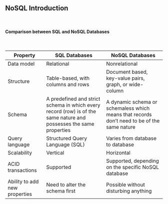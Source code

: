 
## NoSQL Introduction
<br>

#### Comparison between SQL and NoSQL Databases  

<br>

| Property | SQL Databases | NoSQL Databases |
|-|-|-|
| Data model | Relational | Nonrelational |
| Structure | Table-based, with columns and rows | Document based, key-value pairs, graph, or wide-column |
| Schema | A predefined and strict schema in which every record (row) is of the same nature and possesses the same properties | A dynamic schema or schemaless which means that records don’t need to be of the same nature |
| Query language | Structured Query Language (SQL) | Varies from database to database |
| Scalability | Vertical | Horizontal |
| ACID transactions | Supported | Supported, depending on the specific NoSQL database |
| Ability to add new properties | Need to alter the schema first | Possible without disturbing anything |
